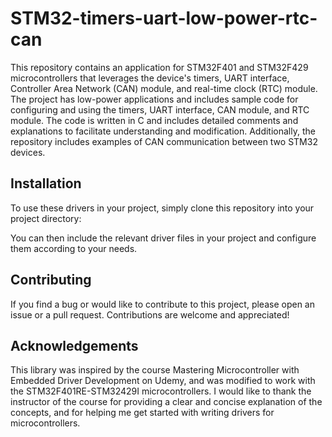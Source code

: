 # STM32-timers-uart-low-power-rtc-can

This repository contains an application for STM32F401 and STM32F429 microcontrollers that leverages the device's timers, UART interface, Controller Area Network (CAN) module, and real-time clock (RTC) module. The project has low-power applications and includes sample code for configuring and using the timers, UART interface, CAN module, and RTC module. The code is written in C and includes detailed comments and explanations to facilitate understanding and modification. Additionally, the repository includes examples of CAN communication between two STM32 devices.

## Installation

To use these drivers in your project, simply clone this repository into your project directory:


You can then include the relevant driver files in your project and configure them according to your needs.


## Contributing
If you find a bug or would like to contribute to this project, please open an issue or a pull request. Contributions are welcome and appreciated!
## Acknowledgements

This library was inspired by the course Mastering Microcontroller with Embedded Driver Development on Udemy, and was modified to work with the STM32F401RE-STM32429I microcontrollers. I would like to thank the instructor of the course for providing a clear and concise explanation of the concepts, and for helping me get started with writing drivers for microcontrollers.
